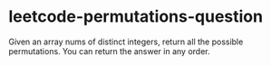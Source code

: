 # leetcode-permutations-question
Given an array nums of distinct integers, return all the possible permutations. You can return the answer in any order.
